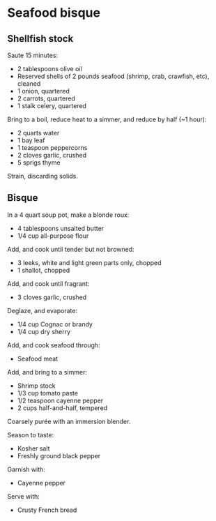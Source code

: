 Seafood bisque
==============

Shellfish stock
---------------

Saute 15 minutes:

- 2 tablespoons olive oil
- Reserved shells of 2 pounds seafood (shrimp, crab, crawfish, etc), cleaned
- 1 onion, quartered
- 2 carrots, quartered
- 1 stalk celery, quartered

Bring to a boil, reduce heat to a simmer, and reduce by half (~1 hour):

- 2 quarts water
- 1 bay leaf
- 1 teaspoon peppercorns
- 2 cloves garlic, crushed
- 5 sprigs thyme

Strain, discarding solids.

Bisque
------

In a 4 quart soup pot, make a blonde roux:

- 4 tablespoons unsalted butter
- 1/4 cup all-purpose flour

Add, and cook until tender but not browned:

- 3 leeks, white and light green parts only, chopped
- 1 shallot, chopped

Add, and cook until fragrant:

- 3 cloves garlic, crushed

Deglaze, and evaporate:

- 1/4 cup Cognac or brandy
- 1/4 cup dry sherry

Add, and cook seafood through:

- Seafood meat

Add, and bring to a simmer:

- Shrimp stock
- 1/3 cup tomato paste
- 1/2 teaspoon cayenne pepper
- 2 cups half-and-half, tempered

Coarsely purée with an immersion blender.

Season to taste:

- Kosher salt
- Freshly ground black pepper

Garnish with:

- Cayenne pepper

Serve with:

- Crusty French bread
